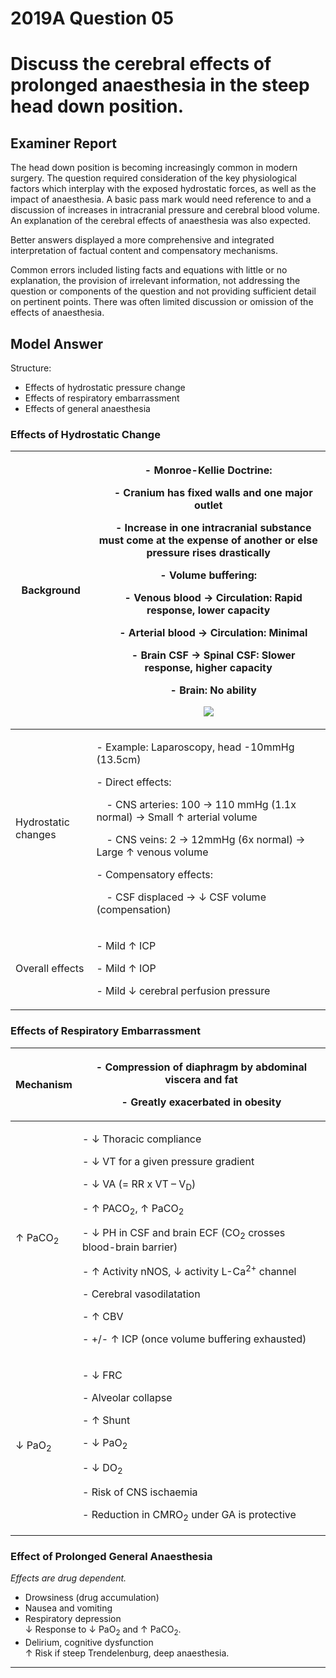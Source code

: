 # 2019A Question 05 
# Discuss the cerebral effects of prolonged anaesthesia in the steep head down position.


## Examiner Report
The head down position is becoming increasingly common in modern surgery. The question required consideration of the key physiological factors which interplay with the exposed hydrostatic forces, as well as the impact of anaesthesia. A basic pass mark would need reference to and a discussion of increases in intracranial pressure and cerebral blood volume. An explanation of the cerebral effects of anaesthesia was also expected.

Better answers displayed a more comprehensive and integrated interpretation of factual content and compensatory mechanisms.

Common errors included listing facts and equations with little or no explanation, the provision of irrelevant information, not addressing the question or components of the question and not providing sufficient detail on pertinent points. There was often limited discussion or omission of the effects of anaesthesia.

## Model Answer
Structure:
- Effects of hydrostatic pressure change
- Effects of respiratory embarrassment
- Effects of general anaesthesia

### Effects of Hydrostatic Change

|Background|<p>- Monroe-Kellie Doctrine:</p><p>&emsp;- Cranium has fixed walls and one major outlet</p><p>&emsp;- Increase in one intracranial substance must come at the expense of another or else pressure rises drastically</p><p>- Volume buffering:</p><p>&emsp;- Venous blood → Circulation: Rapid response, lower capacity</p><p>&emsp;- Arterial blood → Circulation: Minimal</p><p>&emsp;- Brain CSF → Spinal CSF: Slower response, higher capacity</p><p>&emsp;- Brain: No ability</p><p></p><p><img src="\resources\monroe-kellie.svg"></p>|
| -- | -- |
|Hydrostatic changes|<p>- Example: Laparoscopy, head -10mmHg (13.5cm)</p><p>- Direct effects:</p><p>&emsp;- CNS arteries: 100 → 110 mmHg (1.1x normal) → Small ↑ arterial volume</p><p>&emsp;- CNS veins: 2 → 12mmHg (6x normal) → Large ↑ venous volume</p><p>- Compensatory effects:</p><p>&emsp;- CSF displaced → ↓ CSF volume (compensation)</p>|
|Overall effects|<p>- Mild ↑ ICP</p><p>- Mild ↑ IOP</p><p>- Mild ↓ cerebral perfusion pressure</p>|

### Effects of Respiratory Embarrassment

|Mechanism|<p>- Compression of diaphragm by abdominal viscera and fat</p><p>- Greatly exacerbated in obesity</p>|
| -- | -- |
|↑ PaCO<sub>2</sub>|<p>- ↓ Thoracic compliance</p><p>- ↓ VT for a given pressure gradient</p><p>- ↓ VA (= RR x VT – V<sub>D</sub>)</p><p>- ↑ PACO<sub>2</sub>, ↑ PaCO<sub>2</sub></p><p>- ↓ PH in CSF and brain ECF (CO<sub>2</sub> crosses blood-brain barrier)</p><p>- ↑ Activity nNOS, ↓ activity L-Ca<sup>2+</sup> channel</p><p>- Cerebral vasodilatation</p><p>- ↑ CBV</p><p>- +/- ↑ ICP (once volume buffering exhausted)</p>|
|↓ PaO<sub>2</sub>|<p>- ↓ FRC</p><p>- Alveolar collapse</p><p>- ↑ Shunt</p><p>- ↓ PaO<sub>2</sub></p><p>- ↓ DO<sub>2</sub></p><p>- Risk of CNS ischaemia</p><p>- Reduction in CMRO<sub>2</sub> under GA is protective</p>|


### Effect of Prolonged General Anaesthesia
*Effects are drug dependent.*

- Drowsiness (drug accumulation)
- Nausea and vomiting
- Respiratory depression  
↓ Response to ↓ PaO<sub>2</sub> and ↑ PaCO<sub>2</sub>.
- Delirium, cognitive dysfunction  
↑ Risk if steep Trendelenburg, deep anaesthesia.


--- 

